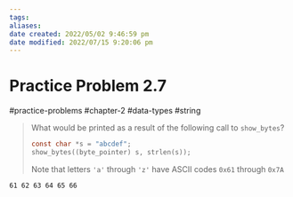 ```yaml
---
tags: 
aliases: 
date created: 2022/05/02 9:46:59 pm
date modified: 2022/07/15 9:20:06 pm
---
```


# Practice Problem 2.7

#practice-problems #chapter-2 #data-types #string

> What would be printed as a result of the following call to `show_bytes`?
>
> ```c
> const char *s = "abcdef";
> show_bytes((byte_pointer) s, strlen(s));
> ```
>
> Note that letters `'a'` through `'z'` have ASCII codes `0x61` through `0x7A`

```
61 62 63 64 65 66
```
